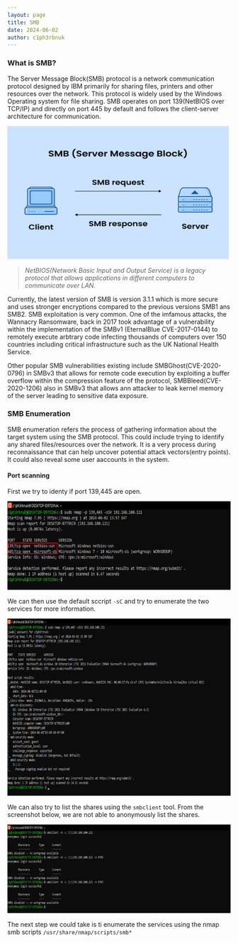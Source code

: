 ```yaml
---
layout: page
title: SMB
date: 2024-06-02
author: c1ph3rbnuk
---
```


### What is SMB?

The Server Message Block(SMB) protocol is a network communication protocol designed by IBM primarily for sharing files, printers and other resources over the network. This protocol is widely used by the Windows Operating system for file sharing. SMB operates on port 139(NetBIOS over TCP/IP) and directly on port 445 by default and follows the client-server architecture for communication.    

<img src="../assets/images/cybershujaa/smb.webp" width="500px" height="300px">

> _NetBIOS(Network Basic Input and Output Service) is a legacy protocol that allows applications in different computers to communicate over LAN._    

Currently, the latest version of SMB is version 3.1.1 which is more secure and uses stronger encryptions compared to the previous versions SMB1 ans SMB2. SMB exploitation is very common. One of the imfamous attacks, the Wannacry Ransomware, back in 2017 took advantage of a vulnerability within the implementation of the SMBv1 (EternalBlue CVE-2017-0144) to remotely execute arbtrary code infecting thousands of computers over 150 countries including critical infrastructure such as the UK National Health Service.    

Other popular SMB vulnerabilities existing include SMBGhost(CVE-2020-0796) in SMBv3 that allows for remote code execution by exploiting a buffer overflow within the compression feature of the protocol, SMBBleed(CVE-2020-1206) also in SMBv3 that allows ann attacker to leak kernel memory of the server leading to sensitive data exposure.    

### SMB Enumeration
SMB enumeration refers the process of gathering information about the target system using the SMB protocol. This could include trying to identify any shared files/resources over the network. It is a very process during reconnaissance that can help uncover potential attack vectors(entry points). It could also reveal some user aaccounts in the system.

#### Port scanning
First we try to identy if port 139,445 are open.  

<img src="../assets/images/cybershujaa/smbservice.png" width="700" height="200">

We can then use the default sccript `-sC` and try to enumerate the two services for more information. 

<img src="../assets/images/cybershujaa/basicscript.png" width="800" height="400">

We can also try to list the shares using the `smbclient` tool. From the screenshot below, we are not able to anonymously list the shares. 

<img src="../assets/images/cybershujaa/smblist.png" width="700" height="200">

The next step we could take is ti enumerate the services using the nmap smb scripts `/usr/share/nmap/scripts/smb*`